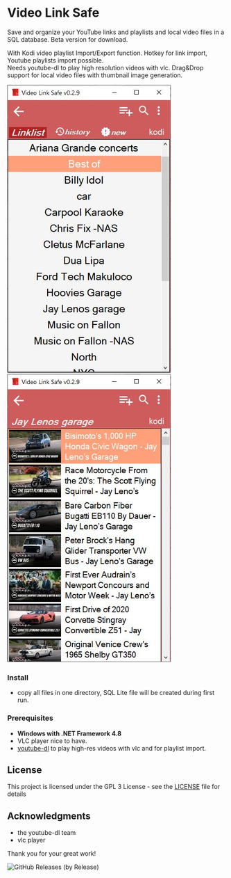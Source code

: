 # Video Link Safe

Save and organize your YouTube links and playlists and local video files in a SQL database. Beta version for download.
  
With Kodi video playlist Import/Export function. Hotkey for link import, Youtube playlists import possible.  
Needs youtube-dl to play high resolution videos with vlc.  Drag&Drop support for local video files with thumbnail image generation. 

 ![UI](list_n1.JPG)
 ![UI](list_n2.JPG)
 
### Install

- copy all files in one directory, SQL Lite file will be created during first run.
 
### Prerequisites

- **Windows with .NET Framework 4.8** 
- VLC player nice to have.
- [youtube-dl](https://github.com/ytdl-org/youtube-dl/releases) to play high-res videos with vlc and for playlist import.  

 
## License

This project is licensed under the GPL 3 License - see the [LICENSE](LICENSE) file for details

## Acknowledgments

* the youtube-dl team
* vlc player

Thank you for your great work!
 
 
![GitHub Releases (by Release)](https://img.shields.io/github/downloads/Isayso/YT-Link-Safe/v0.2.9/total)

